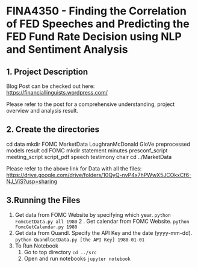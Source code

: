 # FINA4350 - Finding the Correlation of FED Speeches and Predicting the FED Fund Rate Decision using NLP and Sentiment Analysis


## 1. Project Description
Blog Post can be checked out here: https://financiallinguists.wordpress.com/

Please refer to the post for a comprehensive understanding, project overview and analysis result.

## 2. Create the directories
   cd data
   mkdir FOMC MarketData LoughranMcDonald GloVe preprocessed models result
   cd FOMC
   mkdir statement minutes presconf_script meeting_script script_pdf speech testimony chair
   cd ../MarketData
    

Please refer to the above link for Data with all the files: https://drive.google.com/drive/folders/10QyQ-nvP4x7hPWwX5JCOkxCf6-NJ_ViS?usp=sharing 

## 3.Running the Files
1. Get data from FOMC Website by specifying which year.
   `python FomcGetData.py all 1980`
2 . Get calendar from FOMC Website.
   `python FomcGetCalendar.py 1980`
3. Get data from Quandl. Specify the API Key and the date (yyyy-mm-dd).
   `python QuandlGetData.py [the API Key] 1980-01-01`
4. To Run Notebook
    1. Go to top directory
    `cd ../src`
    2. Open and run notebooks
    `jupyter notebook`